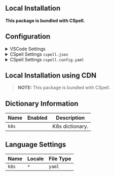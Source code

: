 ## Local Installation

**This package is bundled with CSpell.**

## Configuration

<details>
<summary>VSCode Settings</summary>

Add the following to your VSCode settings:

**`.vscode/settings.json`**

```jsonc
{
  "cSpell.dictionaries": ["k8s"],
}
```

</details>

<details>
<summary>CSpell Settings <code>cspell.json</code></summary>

**`cspell.json`**

```jsonc
{
  "dictionaries": ["k8s"],
}
```

</details>

<details>
<summary>CSpell Settings <code>cspell.config.yaml</code></summary>

**`cspell.config.yaml`**

```yaml
dictionaries:
  - k8s
```

</details>

## Local Installation using CDN

> **NOTE:** This package is bundled with CSpell.

## Dictionary Information

| Name  | Enabled | Description     |
| ----- | ------- | --------------- |
| `k8s` |         | K8s dictionary. |

## Language Settings

| Name  | Locale | File Type |
| ----- | ------ | --------- |
| `k8s` | `*`    | `yaml`    |
